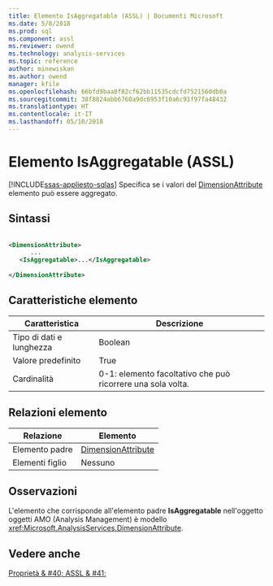```yaml
---
title: Elemento IsAggregatable (ASSL) | Documenti Microsoft
ms.date: 5/8/2018
ms.prod: sql
ms.component: assl
ms.reviewer: owend
ms.technology: analysis-services
ms.topic: reference
author: minewiskan
ms.author: owend
manager: kfile
ms.openlocfilehash: 66bfd9baa8f82cf62bb11535cdcfd7521560db0a
ms.sourcegitcommit: 38f8824abb6760a9dc6953f10a6c91f97fa48432
ms.translationtype: HT
ms.contentlocale: it-IT
ms.lasthandoff: 05/10/2018
---
```

# <a name="isaggregatable-element-assl"></a>Elemento IsAggregatable (ASSL)
[!INCLUDE[ssas-appliesto-sqlas](../../../includes/ssas-appliesto-sqlas.md)]
  Specifica se i valori del [DimensionAttribute](../../../analysis-services/scripting/data-type/dimensionattribute-data-type-assl.md) elemento può essere aggregato.  
  
## <a name="syntax"></a>Sintassi  
  
```xml  
  
<DimensionAttribute>  
      ...  
   <IsAggregatable>...</IsAggregatable>  
  
</DimensionAttribute>  
```  
  
## <a name="element-characteristics"></a>Caratteristiche elemento  
  
|Caratteristica|Descrizione|  
|--------------------|-----------------|  
|Tipo di dati e lunghezza|Boolean|  
|Valore predefinito|True|  
|Cardinalità|0-1: elemento facoltativo che può ricorrere una sola volta.|  
  
## <a name="element-relationships"></a>Relazioni elemento  
  
|Relazione|Elemento|  
|------------------|-------------|  
|Elemento padre|[DimensionAttribute](../../../analysis-services/scripting/data-type/dimensionattribute-data-type-assl.md)|  
|Elementi figlio|Nessuno|  
  
## <a name="remarks"></a>Osservazioni  
 L'elemento che corrisponde all'elemento padre **IsAggregatable** nell'oggetto oggetti AMO (Analysis Management) è modello <xref:Microsoft.AnalysisServices.DimensionAttribute>.  
  
## <a name="see-also"></a>Vedere anche  
 [Proprietà & #40; ASSL & #41;](../../../analysis-services/scripting/properties/properties-assl.md)  
  
  
